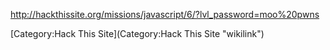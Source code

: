 <http://hackthissite.org/missions/javascript/6/?lvl_password=moo%20pwns>

[Category:Hack This Site](Category:Hack This Site "wikilink")
